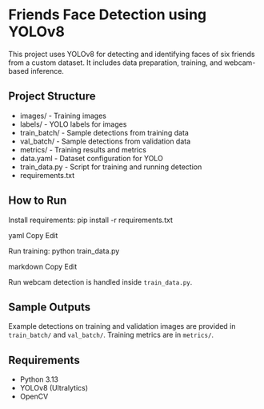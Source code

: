 # Friends Face Detection using YOLOv8

This project uses YOLOv8 for detecting and identifying faces of six friends from a custom dataset. It includes data preparation, training, and webcam-based inference.

## Project Structure

- images/        - Training images
- labels/        - YOLO labels for images
- train_batch/   - Sample detections from training data
- val_batch/     - Sample detections from validation data
- metrics/       - Training results and metrics
- data.yaml      - Dataset configuration for YOLO
- train_data.py  - Script for training and running detection
- requirements.txt

## How to Run

Install requirements:
pip install -r requirements.txt

yaml
Copy
Edit

Run training:
python train_data.py

markdown
Copy
Edit

Run webcam detection is handled inside `train_data.py`.

## Sample Outputs

Example detections on training and validation images are provided in `train_batch/` and `val_batch/`. Training metrics are in `metrics/`.

## Requirements
- Python 3.13
- YOLOv8 (Ultralytics)
- OpenCV